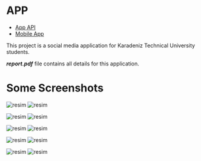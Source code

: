 
# APP

- [App API](https://github.com/haliltirgil/ktu_sosyal_api)
- [Mobile App](https://github.com/haliltirgil/ktu_sosyal)

This project is a social media application for Karadeniz Technical University students. 

***report.pdf*** file contains all details for this application.

# Some Screenshots

![resim](https://user-images.githubusercontent.com/56155975/126160586-97c7d6b4-cb98-4ae3-bdca-16e57d3f86c1.png)
![resim](https://user-images.githubusercontent.com/56155975/126160606-bab9d882-4fb8-4001-92c4-94834c9116f1.png)

![resim](https://user-images.githubusercontent.com/56155975/126160610-c1868888-bba3-4092-99be-03f2c891fd13.png)
![resim](https://user-images.githubusercontent.com/56155975/126160623-2f4ddd99-059d-46b9-a708-12c80615ffed.png)

![resim](https://user-images.githubusercontent.com/56155975/126160636-a2beaa0a-24e9-4989-8345-6032faecdd4c.png)
![resim](https://user-images.githubusercontent.com/56155975/126160639-bffd4cfb-45a7-487f-9cf0-7e7c732ebfab.png)

![resim](https://user-images.githubusercontent.com/56155975/126160646-72a553a1-5fe8-47a5-891d-f93110c1b49c.png)
![resim](https://user-images.githubusercontent.com/56155975/126160655-e48285d7-f828-4847-a1f4-c615104a46de.png)

![resim](https://user-images.githubusercontent.com/56155975/126160777-f4f76269-fed4-4ef3-87df-4a5659b0bdcc.png)
![resim](https://user-images.githubusercontent.com/56155975/126160785-0398ad4b-6a1f-4d16-8d57-3ceb8733df42.png)



